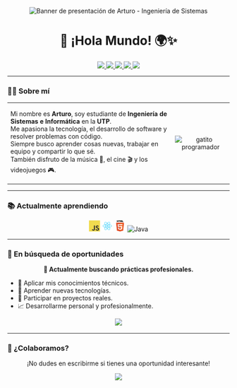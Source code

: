 <!-- 🌟 Banner visual destacado al inicio -->
<p align="center">
  <img src="https://pa1.narvii.com/6580/8098c6e9207376889eeb0532d9f5a0723c4d73f5_hq.gif" width="20%" alt="Banner de presentación de Arturo - Ingeniería de Sistemas" />
</p>

<h1 align="center">👋 ¡Hola Mundo! 🌍✨</h1>

<p align="center">
  <a href="https://www.linkedin.com/in/cesar-arturo-torres-negrini-33b908314/">
    <img src="https://img.shields.io/badge/-LinkedIn-0A66C2?style=flat&logo=linkedin&logoColor=white" />
  </a>
  <a href="https://github.com/TheArturo">
    <img src="https://img.shields.io/github/followers/TheArturo?label=GitHub&style=social" />
  </a>
  <a href="https://www.instagram.com/thearturo_idk">
    <img src="https://img.shields.io/badge/-Instagram-c13584?style=flat&labelColor=c13584&logo=instagram&logoColor=white" />
  </a>
  <a href="mailto:arturo153cesayt@gmail.com">
    <img src="https://img.shields.io/badge/Gmail-Email-red?style=flat&logo=gmail&logoColor=white" />
  </a>
  <a href="https://steamcommunity.com/profiles/76561199071984865/">
    <img src="https://img.shields.io/badge/Steam-000000?style=flat&logo=steam&logoColor=white" />
  </a>
</p>

---

### 👨‍💻 Sobre mí

<table>
  <tr>
    <td>

Mi nombre es **Arturo**, soy estudiante de **Ingeniería de Sistemas e Informática** en la **UTP**.  
Me apasiona la tecnología, el desarrollo de software y resolver problemas con código.  
Siempre busco aprender cosas nuevas, trabajar en equipo y compartir lo que sé.  
También disfruto de la música 🎵, el cine 🎬 y los videojuegos 🎮.

</td>
    <td align="center">
      <img src="https://media.giphy.com/media/qgQUggAC3Pfv687qPC/giphy.gif" width="230" alt="gatito programador" />
    </td>
  </tr>
</table>

---

### 📚 Actualmente aprendiendo

<p align="center">
  <img height="25" src="https://raw.githubusercontent.com/github/explore/main/topics/javascript/javascript.png" alt="JavaScript" />
  <img height="25" src="https://raw.githubusercontent.com/github/explore/main/topics/react/react.png" alt="React" />
  <img height="25" src="https://raw.githubusercontent.com/github/explore/main/topics/html/html.png" alt="HTML" />
  <img height="25" src="https://img.icons8.com/color/48/000000/java-coffee-cup-logo.png" alt="Java" />
</p>

---

### 🚀 En búsqueda de oportunidades

<p align="center"><strong>📢 Actualmente buscando prácticas profesionales.</strong></p>

- 🎯 Aplicar mis conocimientos técnicos.  
- 🧠 Aprender nuevas tecnologías.  
- 🤝 Participar en proyectos reales.  
- 📈 Desarrollarme personal y profesionalmente.

<p align="center">
  <img src="https://media.giphy.com/media/f3iwJFOVOwuy7K6FFw/giphy.gif" width="220" />
</p>

---

### 💬 ¿Colaboramos?

<p align="center">
  ¡No dudes en escribirme si tienes una oportunidad interesante!
</p>

<p align="center">
  <img src="https://media.giphy.com/media/3o7abB06u9bNzA8lu8/giphy.gif" width="180" />
</p>
